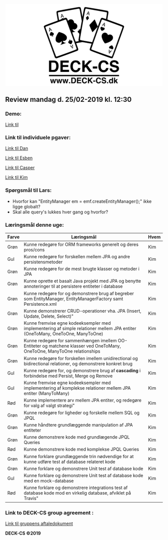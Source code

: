 <img src="Banner-top-DCS.png" width="700" align="center"/>  

## Review mandag d. 25/02-2019 kl. 12:30 ##

### Demo: ###
[Link til ](https://) 

### Link til individuele pgaver: ###
[Link til Dan](https://github.com/godlikecpu) 

[Link til Esben](https://github.com/Edunno) 

[Link til Casper](https://github.com/Marx02) 

[Link til Kim](https://github.com/KimHotDK/classicmodels) 

### Spørgsmål til Lars: ###

- Hvorfor kan "EntityManager em = emf.createEntityManager();" ikke ligge globalt?
- Skal alle query's lukkes hver gang og hvorfor?

### Læringsmål denne uge:

Farve | Læringsmål | Hvem
------------ | ------------- | -------------
Grøn | Kunne redegøre for ORM frameworks generelt og deres pros/cons | Kim 
Gul | Kunne redegøre for forskellen mellem JPA og andre persistensmetoder | Kim 
Grøn | Kunne redegøre for de mest brugte klasser og metoder i JPA | Kim
Grøn | Kunne oprette et basalt Java projekt med JPA og benytte annoteringer til at persistere entiteter i database | Kim
Grøn | Kunne redegøre for og demonstrere brug af begreber som EntityManager, EntityManagerFactory samt  Persistence.xml | Kim
Grøn | Kunne demonstrerer CRUD-operationer vha. JPA (Insert, Update, Delete, Select)" | Kim
Grøn | Kunne fremvise egne kodeeksempler med implementering af simple relationer mellem JPA entiter (OneToMany, OneToOne, ManyToOne) | Kim
Grøn | Kunne redegøre for sammenhængen imellem OO-Entiteter og matchene klasser ved OneToMany, OneToOne, ManyToOne relationships | Kim
Grøn | Kunne redegøre for forskellen imellem unidirectional og bidirectional relationer, og demonstrere konkret brug | Kim
Gul | Kunne redegøre for, og demonstrere brug af **cascading** i forbindelse med Persist, Merge og Remove | Kim
Gul | Kunne fremvise egne kodeeksempler med implementering af komplekse relationer mellem JPA entiter (ManyToMany) | Kim
Rød | Kunne implementere arv mellem JPA entiter, og redegøre for valg af valgt strategi" | Kim
Grøn | Kunne redegøre for ligheder og forskelle mellem SQL og JPQL | Kim
Grøn | Kunne håndtere grundlæggende manipulation af JPA entiteter | Kim
Grøn | Kunne demonstrere kode med grundlægende JPQL Queries | Kim
Rød | Kunne demonstrere kode med komplekse JPQL Queries | Kim
Grøn | Kunne forklare grundlæggende trin nødvendige for at kunne udføre test af database relateret kode | Kim
Grøn | Kunne forklare og demonstrere Unit test af database kode | Kim
Gul | Kunne forklare og demonstrere Unit test af database kode med en mock-database | Kim
Rød | Kunne forklare og demonstrere integrations test af database kode mod en virkelig database, afviklet på Travis" | Kim

### Link to DECK-CS group agreement :
[Link til gruppens aftaledokument](https://docs.google.com/document/d/1uSLKk3kQAV3UQ0Y1XKtVFQ_YJ_gXrON00-IDqS8o5s4/edit?usp=sharing) 

**DECK-CS ©2019**
